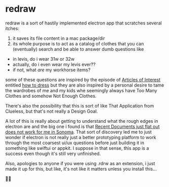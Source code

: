 # redraw

redraw is a sort of hastily implemented electron app that scratches several itches:
1. it saves its file content in a mac package/dir
1. its whole purpose is to act as a catalog of clothes that you can (eventually) search and be able to answer dumb questions like 
  - in levis, do i wear 31w or 32w
  - actually, do i even wear my levis ever?? 
  - if not, what _are_ my workhorse items?

some of these questions are inspired by the episode of [Articles of Interest](https://99percentinvisible.org/aoi/) entitled [how to dress](https://articlesofinterest.substack.com/p/how-to-dress) but they are also inspired by a personal desire to tame the wardrobes of me and my kids whe seemingly always have Too Many Clothes and somehow Not Enough Clothes.

There's also the possibility that this is sort of like That Application from Clueless, but that's not really a Design Goal.

A lot of this is really about getting to understand what the rough edges in electron are and the big one i found is that [Recent Documents just flat out does not work for me in Sonoma](https://github.com/electron/electron/issues/40611). That sort of discovery led me to just wonder if electron is not really just a better prototyping platform to work through the most coarsest ui/ux questions before just building it in something like swiftui or appkit. I suppose in that sense, this app is a success even though it's still very unfinished.

Also, apologies to anyone if you were using .rdrw as an extension, i just made it up for this, but like, it's not like it matters unless you install this...

✌🏼

